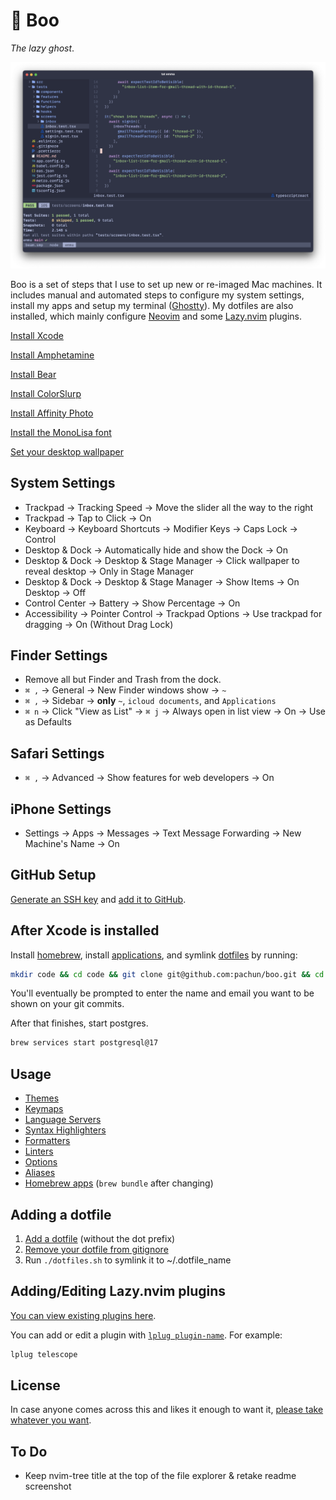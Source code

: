# 👻 Boo

_The lazy ghost_.

![Ghostty Screenshot](assets/ghostty-screenshot.png)

Boo is a set of steps that I use to set up new or re-imaged Mac machines. It includes manual and automated steps to configure my system settings, install my apps and setup my terminal ([Ghostty](https://ghostty.org)). My dotfiles are also installed, which mainly configure [Neovim](https://neovim.io) and some [Lazy.nvim](https://lazy.folke.io/) plugins.

[Install Xcode](https://apps.apple.com/us/app/xcode/id497799835)

[Install Amphetamine](https://apps.apple.com/us/app/amphetamine/id937984704)

[Install Bear](https://apps.apple.com/us/app/bear-markdown-notes/id1091189122)

[Install ColorSlurp](https://apps.apple.com/us/app/colorslurp/id1287239339)

[Install Affinity Photo](https://apps.apple.com/us/app/affinity-photo-2-image-editor/id1616822987)

[Install the MonoLisa font](https://github.com/pachun/boo/tree/main/assets/MonoLisa)

[Set your desktop wallpaper](https://github.com/pachun/boo/blob/main/assets/less%20is%20less.png)

## System Settings

- Trackpad → Tracking Speed → Move the slider all the way to the right
- Trackpad → Tap to Click → On
- Keyboard → Keyboard Shortcuts → Modifier Keys → Caps Lock → Control
- Desktop & Dock → Automatically hide and show the Dock → On
- Desktop & Dock → Desktop & Stage Manager → Click wallpaper to reveal desktop → Only in Stage Manager
- Desktop & Dock → Desktop & Stage Manager → Show Items → On Desktop → Off
- Control Center → Battery → Show Percentage → On
- Accessibility → Pointer Control → Trackpad Options → Use trackpad for dragging → On (Without Drag Lock)

## Finder Settings

- Remove all but Finder and Trash from the dock.
- `⌘ ,` → General → New Finder windows show → `~`
- `⌘ ,` → Sidebar → **only** `~`, `icloud documents`, and `Applications`
- `⌘ n` → Click "View as List" → `⌘ j` → Always open in list view → On → Use as Defaults

## Safari Settings

- `⌘ ,` → Advanced → Show features for web developers → On

## iPhone Settings

- Settings → Apps → Messages → Text Message Forwarding → New Machine's Name → On

## GitHub Setup

[Generate an SSH key](https://docs.github.com/en/authentication/connecting-to-github-with-ssh/generating-a-new-ssh-key-and-adding-it-to-the-ssh-agent) and [add it to GitHub](https://docs.github.com/en/authentication/connecting-to-github-with-ssh/adding-a-new-ssh-key-to-your-github-account).

## After Xcode is installed

Install [homebrew](https://brew.sh/), install [applications](https://github.com/pachun/boo/blob/main/Brewfile), and symlink [dotfiles](https://github.com/pachun/boo/blob/main/dotfiles) by running:

```sh
mkdir code && cd code && git clone git@github.com:pachun/boo.git && cd boo && ./install.sh
```

You'll eventually be prompted to enter the name and email you want to be shown on your git commits.

After that finishes, start postgres.

```sh
brew services start postgresql@17
```

## Usage

- [Themes](https://github.com/pachun/boo/blob/main/dotfiles/config/theme)
- [Keymaps](https://github.com/pachun/boo/blob/main/dotfiles/config/nvim/lua/config/personal/keymaps.lua)
- [Language Servers](https://github.com/pachun/boo/blob/main/dotfiles/config/nvim/lua/config/personal/language_servers.lua)
- [Syntax Highlighters](https://github.com/pachun/boo/blob/main/dotfiles/config/nvim/lua/config/personal/syntax_highlighters.lua)
- [Formatters](https://github.com/pachun/boo/blob/main/dotfiles/config/nvim/lua/config/personal/formatters.lua)
- [Linters](https://github.com/pachun/boo/blob/main/dotfiles/config/nvim/lua/config/personal/linters.lua)
- [Options](https://github.com/pachun/boo/blob/main/dotfiles/config/nvim/lua/config/personal/opts.lua)
- [Aliases](https://github.com/pachun/boo/blob/146b85047116fd85938b64593851bb72fd8b7e52/dotfiles/zshrc#L98)
- [Homebrew apps](https://github.com/pachun/boo/blob/main/Brewfile) (`brew bundle` after changing)

## Adding a dotfile

1. [Add a dotfile](https://github.com/pachun/boo/tree/main/dotfiles) (without the dot prefix)
1. [Remove your dotfile from gitignore](https://github.com/pachun/boo/blob/main/.gitignore)
1. Run `./dotfiles.sh` to symlink it to ~/.dotfile_name

## Adding/Editing Lazy.nvim plugins

[You can view existing plugins here](https://github.com/pachun/boo/tree/main/dotfiles/config/nvim/lua/plugins).

You can add or edit a plugin with [`lplug plugin-name`](https://github.com/pachun/boo/blob/146b85047116fd85938b64593851bb72fd8b7e52/dotfiles/zshrc#L113). For example:

```sh
lplug telescope
```

## License

In case anyone comes across this and likes it enough to want it, [please take whatever you want](https://github.com/pachun/boo/blob/main/LICENSE).

## To Do

- Keep nvim-tree title at the top of the file explorer & retake readme screenshot
